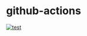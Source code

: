 # github-actions

[![test](https://github.com/christianR15c/github-actions/actions/workflows/node.js.yml/badge.svg?branch=main)](https://github.com/christianR15c/github-actions/actions/workflows/node.js.yml)
